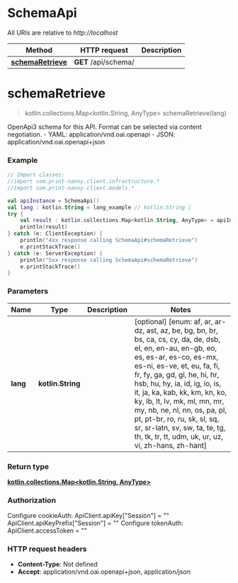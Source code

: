 # SchemaApi

All URIs are relative to *http://localhost*

Method | HTTP request | Description
------------- | ------------- | -------------
[**schemaRetrieve**](SchemaApi.md#schemaRetrieve) | **GET** /api/schema/ | 


<a name="schemaRetrieve"></a>
# **schemaRetrieve**
> kotlin.collections.Map&lt;kotlin.String, AnyType&gt; schemaRetrieve(lang)



OpenApi3 schema for this API. Format can be selected via content negotiation.  - YAML: application/vnd.oai.openapi - JSON: application/vnd.oai.openapi+json

### Example
```kotlin
// Import classes:
//import com.print-nanny.client.infrastructure.*
//import com.print-nanny.client.models.*

val apiInstance = SchemaApi()
val lang : kotlin.String = lang_example // kotlin.String | 
try {
    val result : kotlin.collections.Map<kotlin.String, AnyType> = apiInstance.schemaRetrieve(lang)
    println(result)
} catch (e: ClientException) {
    println("4xx response calling SchemaApi#schemaRetrieve")
    e.printStackTrace()
} catch (e: ServerException) {
    println("5xx response calling SchemaApi#schemaRetrieve")
    e.printStackTrace()
}
```

### Parameters

Name | Type | Description  | Notes
------------- | ------------- | ------------- | -------------
 **lang** | **kotlin.String**|  | [optional] [enum: af, ar, ar-dz, ast, az, be, bg, bn, br, bs, ca, cs, cy, da, de, dsb, el, en, en-au, en-gb, eo, es, es-ar, es-co, es-mx, es-ni, es-ve, et, eu, fa, fi, fr, fy, ga, gd, gl, he, hi, hr, hsb, hu, hy, ia, id, ig, io, is, it, ja, ka, kab, kk, km, kn, ko, ky, lb, lt, lv, mk, ml, mn, mr, my, nb, ne, nl, nn, os, pa, pl, pt, pt-br, ro, ru, sk, sl, sq, sr, sr-latn, sv, sw, ta, te, tg, th, tk, tr, tt, udm, uk, ur, uz, vi, zh-hans, zh-hant]

### Return type

[**kotlin.collections.Map&lt;kotlin.String, AnyType&gt;**](AnyType.md)

### Authorization


Configure cookieAuth:
    ApiClient.apiKey["Session"] = ""
    ApiClient.apiKeyPrefix["Session"] = ""
Configure tokenAuth:
    ApiClient.accessToken = ""

### HTTP request headers

 - **Content-Type**: Not defined
 - **Accept**: application/vnd.oai.openapi+json, application/json

